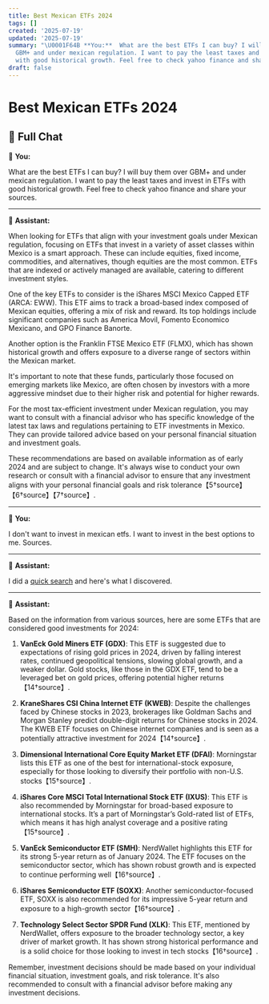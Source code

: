 ```yaml
---
title: Best Mexican ETFs 2024
tags: []
created: '2025-07-19'
updated: '2025-07-19'
summary: "\U0001F64B **You:**  What are the best ETFs I can buy? I will buy them over
  GBM+ and under mexican regulation. I want to pay the least taxes and invest in ETFs
  with good historical growth. Feel free to check yahoo finance and share your sources."
draft: false
---
```


# Best Mexican ETFs 2024

## 🧠 Full Chat

🙋 **You:**

What are the best ETFs I can buy? I will buy them over GBM+ and under mexican regulation. I want to pay the least taxes and invest in ETFs with good historical growth. Feel free to check yahoo finance and share your sources.

---

🤖 **Assistant:**

When looking for ETFs that align with your investment goals under Mexican regulation, focusing on ETFs that invest in a variety of asset classes within Mexico is a smart approach. These can include equities, fixed income, commodities, and alternatives, though equities are the most common. ETFs that are indexed or actively managed are available, catering to different investment styles.

One of the key ETFs to consider is the iShares MSCI Mexico Capped ETF (ARCA: EWW). This ETF aims to track a broad-based index composed of Mexican equities, offering a mix of risk and reward. Its top holdings include significant companies such as America Movil, Fomento Economico Mexicano, and GPO Finance Banorte.

Another option is the Franklin FTSE Mexico ETF (FLMX), which has shown historical growth and offers exposure to a diverse range of sectors within the Mexican market.

It's important to note that these funds, particularly those focused on emerging markets like Mexico, are often chosen by investors with a more aggressive mindset due to their higher risk and potential for higher rewards.

For the most tax-efficient investment under Mexican regulation, you may want to consult with a financial advisor who has specific knowledge of the latest tax laws and regulations pertaining to ETF investments in Mexico. They can provide tailored advice based on your personal financial situation and investment goals.

These recommendations are based on available information as of early 2024 and are subject to change. It's always wise to conduct your own research or consult with a financial advisor to ensure that any investment aligns with your personal financial goals and risk tolerance【5†source】【6†source】【7†source】.

---

🙋 **You:**

I don't want to invest in mexican etfs. I want to invest in the best options to me. Sources.

---

🤖 **Assistant:**

I did a [quick search](https://chat.openai.com/backend-api/bing/redirect?query=best%20ETFs%20to%20invest%20in%202024) and here's what I discovered.

---

🤖 **Assistant:**

Based on the information from various sources, here are some ETFs that are considered good investments for 2024:

1. **VanEck Gold Miners ETF (GDX)**: This ETF is suggested due to expectations of rising gold prices in 2024, driven by falling interest rates, continued geopolitical tensions, slowing global growth, and a weaker dollar. Gold stocks, like those in the GDX ETF, tend to be a leveraged bet on gold prices, offering potential higher returns【14†source】.

2. **KraneShares CSI China Internet ETF (KWEB)**: Despite the challenges faced by Chinese stocks in 2023, brokerages like Goldman Sachs and Morgan Stanley predict double-digit returns for Chinese stocks in 2024. The KWEB ETF focuses on Chinese internet companies and is seen as a potentially attractive investment for 2024【14†source】.

3. **Dimensional International Core Equity Market ETF (DFAI)**: Morningstar lists this ETF as one of the best for international-stock exposure, especially for those looking to diversify their portfolio with non-U.S. stocks【15†source】.

4. **iShares Core MSCI Total International Stock ETF (IXUS)**: This ETF is also recommended by Morningstar for broad-based exposure to international stocks. It’s a part of Morningstar’s Gold-rated list of ETFs, which means it has high analyst coverage and a positive rating【15†source】.

5. **VanEck Semiconductor ETF (SMH)**: NerdWallet highlights this ETF for its strong 5-year return as of January 2024. The ETF focuses on the semiconductor sector, which has shown robust growth and is expected to continue performing well【16†source】.

6. **iShares Semiconductor ETF (SOXX)**: Another semiconductor-focused ETF, SOXX is also recommended for its impressive 5-year return and exposure to a high-growth sector【16†source】.

7. **Technology Select Sector SPDR Fund (XLK)**: This ETF, mentioned by NerdWallet, offers exposure to the broader technology sector, a key driver of market growth. It has shown strong historical performance and is a solid choice for those looking to invest in tech stocks【16†source】.

Remember, investment decisions should be made based on your individual financial situation, investment goals, and risk tolerance. It's also recommended to consult with a financial advisor before making any investment decisions.